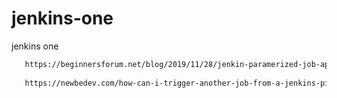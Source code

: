 # jenkins-one
jenkins one

```bash
   https://beginnersforum.net/blog/2019/11/28/jenkin-paramerized-job-api-json
   
   https://newbedev.com/how-can-i-trigger-another-job-from-a-jenkins-pipeline-jenkinsfile-with-github-org-plugin
```
